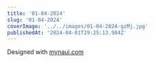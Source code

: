 ```yaml
---
title: '01-04-2024'
slug: '01-04-2024'
coverImage: '../../images/01-04-2024-gzMj.jpg'
publishedAt: '2024-04-01T19:25:13.984Z'
---
```


Designed with [mynaui.com](http://mynaui.com)